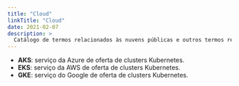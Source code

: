 ```yaml
---
title: "Cloud"
linkTitle: "Cloud"
date: 2021-02-07
description: >
  Catálogo de termos relacionados às nuvens públicas e outros termos relacionados!
---
```


* **AKS**: serviço da Azure de oferta de clusters Kubernetes. 
* **EKS**: serviço da AWS de oferta de clusters Kubernetes. 
* **GKE**: serviço do Google de oferta de clusters Kubernetes.